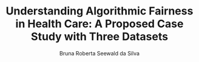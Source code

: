 ---
paperId: 7
author: Bruna Roberta Seewald da Silva
publicationauthor: Seewald da Silva, B. R.
title: "Understanding Algorithmic Fairness in Health Care: A Proposed Case Study with Three Datasets"
pdf: Poster_Seewald_Bruna.pdf
poster: --
alt: --
type: Poster
topic: FAT
link: https://research.latinxinai.org/papers/neurips/2019/pdf/Poster_Seewald_Bruna.pdf
conference: neurips
year: 2019
tags: neurips-2019
location: Vancouver, Canada
---